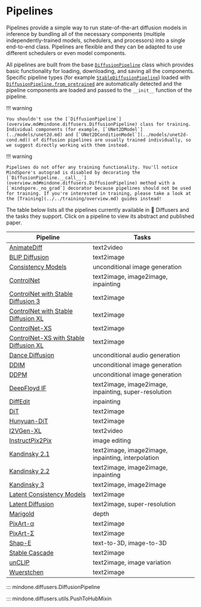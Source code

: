 <!--Copyright 2024 The HuggingFace Team. All rights reserved.

Licensed under the Apache License, Version 2.0 (the "License"); you may not use this file except in compliance with
the License. You may obtain a copy of the License at

http://www.apache.org/licenses/LICENSE-2.0

Unless required by applicable law or agreed to in writing, software distributed under the License is distributed on
an "AS IS" BASIS, WITHOUT WARRANTIES OR CONDITIONS OF ANY KIND, either express or implied. See the License for the
specific language governing permissions and limitations under the License.
-->

# Pipelines

Pipelines provide a simple way to run state-of-the-art diffusion models in inference by bundling all of the necessary components (multiple independently-trained models, schedulers, and processors) into a single end-to-end class. Pipelines are flexible and they can be adapted to use different schedulers or even model components.

All pipelines are built from the base [`DiffusionPipeline`](overview.md#mindone.diffusers.DiffusionPipeline) class which provides basic functionality for loading, downloading, and saving all the components. Specific pipeline types (for example [`StableDiffusionPipeline`](stable_diffusion/text2img.md)) loaded with [`DiffusionPipeline.from_pretrained`](overview.md#mindone.diffusers.DiffusionPipeline) are automatically detected and the pipeline components are loaded and passed to the `__init__` function of the pipeline.

!!! warning

	You shouldn't use the [`DiffusionPipeline`](overview.md#mindone.diffusers.DiffusionPipeline) class for training. Individual components (for example, [`UNet2DModel`](../models/unet2d.md) and [`UNet2DConditionModel`](../models/unet2d-cond.md)) of diffusion pipelines are usually trained individually, so we suggest directly working with them instead.

!!! warning

	Pipelines do not offer any training functionality. You'll notice MindSpore's autograd is disabled by decorating the [`DiffusionPipeline.__call__`](overview.md#mindone.diffusers.DiffusionPipeline) method with a [`mindspore._no_grad`] decorator because pipelines should not be used for training. If you're interested in training, please take a look at the [Training](../../training/overview.md) guides instead!

The table below lists all the pipelines currently available in 🤗 Diffusers and the tasks they support. Click on a pipeline to view its abstract and published paper.

| Pipeline                                                       | Tasks |
|----------------------------------------------------------------|---|
| [AnimateDiff](animatediff.md)                                  | text2video |
| [BLIP Diffusion](blip_diffusion.md)                            | text2image |
| [Consistency Models](consistency_models.md)                    | unconditional image generation |
| [ControlNet](controlnet.md)                                    | text2image, image2image, inpainting |
| [ControlNet with Stable Diffusion 3](controlnet_sd3.md)        | text2image |
| [ControlNet with Stable Diffusion XL](controlnet_sdxl.md)      | text2image |
| [ControlNet-XS](controlnetxs.md)                               | text2image |
| [ControlNet-XS with Stable Diffusion XL](controlnetxs_sdxl.md) | text2image |
| [Dance Diffusion](dance_diffusion.md)                          | unconditional audio generation |
| [DDIM](ddim.md)                                                | unconditional image generation |
| [DDPM](ddpm.md)                                                | unconditional image generation |
| [DeepFloyd IF](deepfloyd_if.md)                                | text2image, image2image, inpainting, super-resolution |
| [DiffEdit](diffedit.md)                                        | inpainting |
| [DiT](dit.md)                                                  | text2image |
| [Hunyuan-DiT](hunyuandit.md)                                   | text2image |
| [I2VGen-XL](i2vgenxl.md)                                       | text2video |
| [InstructPix2Pix](pix2pix.md)                                  | image editing |
| [Kandinsky 2.1](kandinsky.md)                                  | text2image, image2image, inpainting, interpolation |
| [Kandinsky 2.2](kandinsky_v22.md)                              | text2image, image2image, inpainting |
| [Kandinsky 3](kandinsky3.md)                                   | text2image, image2image |
| [Latent Consistency Models](latent_consistency_models.md)      | text2image |
| [Latent Diffusion](latent_diffusion.md)                        | text2image, super-resolution |
| [Marigold](marigold.md)                                        | depth |
| [PixArt-α](pixart.md)                                          | text2image |
| [PixArt-Σ](pixart_sigma.md)                                    | text2image |
| [Shap-E](shap_e.md)                                            | text-to-3D, image-to-3D |
| [Stable Cascade](stable_cascade.md)                            | text2image |
| [unCLIP](unclip.md)                                            | text2image, image variation |
| [Wuerstchen](wuerstchen.md)                                    | text2image |

::: mindone.diffusers.DiffusionPipeline

::: mindone.diffusers.utils.PushToHubMixin

